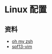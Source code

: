 # Linux 配置

## 资料

* [oh my zsh](https://github.com/ohmyzsh/ohmyzsh)
* [spf13-vim](https://github.com/spf13/spf13-vim)